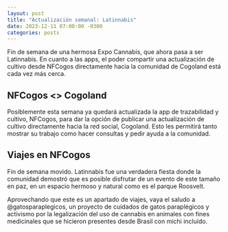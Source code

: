 ```yaml
---
layout: post
title: "Actualización semanal: Latinnabis"
date: 2023-12-11 07:00:00 -0300
categories: posts
---
```


Fin de semana de una hermosa Expo Cannabis, que ahora pasa a ser Latinnabis. En cuanto a las apps, el poder compartir una actualización de cultivo desde NFCogos directamente hacia la comunidad de Cogoland está cada vez más cerca.

## NFCogos <> Cogoland

Posiblemente esta semana ya quedará actualizada la app de trazabilidad y cultivo, NFCogos, para dar la opción de publicar una actualización de cultivo directamente hacia la red social, Cogoland. Esto les permitirá tanto mostrar su trabajo como hacer consultas y pedir ayuda a la comunidad.

## Viajes en NFCogos

Fin de semana movido. Latinnabis fue una verdadera fiesta donde la comunidad demostró que es posible disfrutar de un evento de este tamaño en paz, en un espacio hermoso y natural como es el parque Roosvelt.

Aprovechando que este es un apartado de viajes, vaya el saludo a @gatosparaplegicos, un proyecto de cuidados de gatos paraplégicos y activismo por la legalización del uso de cannabis en animales con fines medicinales que se hicieron presentes desde Brasil con michi incluído.
